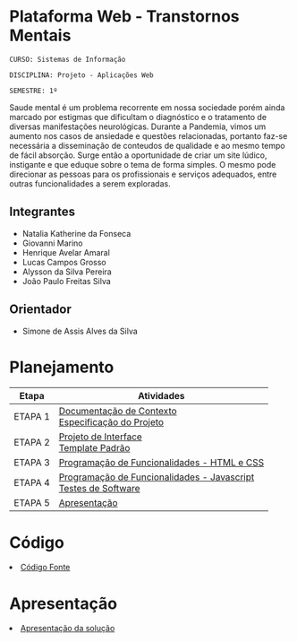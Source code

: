 # Plataforma Web - Transtornos Mentais

`CURSO: Sistemas de Informação`

`DISCIPLINA: Projeto - Aplicações Web`

`SEMESTRE: 1º`

Saude mental é um problema recorrente em nossa sociedade porém ainda marcado por estigmas que dificultam o diagnóstico e o tratamento de diversas manifestações neurológicas. Durante a Pandemia, vimos um aumento nos casos de ansiedade e questões relacionadas, portanto faz-se necessária a disseminação de conteudos de qualidade e ao mesmo tempo de fácil absorção. 
Surge então a oportunidade de criar um site lúdico, instigante e que eduque sobre o tema de forma simples. O mesmo pode direcionar as pessoas para os profissionais e serviços adequados, entre outras funcionalidades a serem exploradas.

## Integrantes

* Natalia Katherine da Fonseca
* Giovanni Marino
* Henrique Avelar Amaral
* Lucas Campos Grosso
* Alysson da Silva Pereira
* João Paulo Freitas Silva 

## Orientador

* Simone de Assis Alves da Silva

# Planejamento

| Etapa         | Atividades |
|  :----:   | ----------- |
| ETAPA 1         |[Documentação de Contexto](docs/context.md) <br> [Especificação do Projeto](docs/especification.md) |
| ETAPA 2         |[Projeto de Interface](docs/interface.md) <br> [Template Padrão](docs/template.md) |
| ETAPA 3         |[Programação de Funcionalidades - HTML e CSS](docs/development.md) |
| ETAPA 4        |[Programação de Funcionalidades - Javascript](docs/development.md) <br> [Testes de Software ](docs/tests.md) |
| ETAPA 5         | [Apresentação](presentation/README.md) |

# Código

<li><a href="src/README.md"> Código Fonte</a></li>

# Apresentação

<li><a href="presentation/README.md"> Apresentação da solução</a></li>
